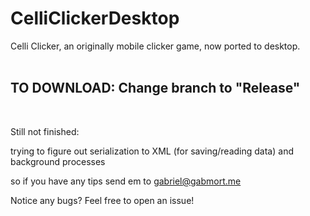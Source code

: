 # CelliClickerDesktop
Celli Clicker, an originally mobile clicker game, now ported to desktop.
<br />
<br />
## TO DOWNLOAD: Change branch to "Release"
<br />

Still not finished:

trying to figure out serialization to XML (for saving/reading data) and background processes

so if you have any tips send em to gabriel@gabmort.me

Notice any bugs? Feel free to open an issue!
